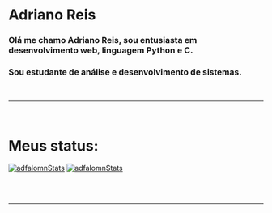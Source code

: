 # Adriano Reis

### Olá me chamo Adriano Reis, sou entusiasta em desenvolvimento web, linguagem Python e C.<br>
### Sou estudante de análise e desenvolvimento de sistemas.

<br>

---

<br>

# Meus status:

[![adfalomnStats](https://github-readme-stats.vercel.app/api?username=adfalomnlaeninfus&theme=ayu-mirage)](https://github.com/AdfalomnLaeninfus)
[![adfalomnStats](https://github-readme-stats.vercel.app/api/top-langs?username=adfalomnlaeninfus&theme=ayu-mirage)](https://github.com/AdfalomnLaeninfus)

<br>
<br>

---


